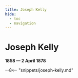 ```yaml
---
title: Joseph Kelly
hide:
  - toc
  - navigation 
---
```


# Joseph Kelly

**1858 — 2 April 1878**

--8<-- "snippets/joseph-kelly.md"
